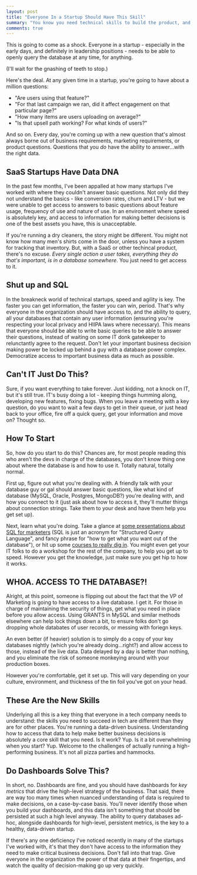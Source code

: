 ```yaml
---
layout: post
title: "Everyone In a Startup Should Have This Skill"
summary: "You know you need technical skills to build the product, and sales skills to sell it, but does your team have this critical skill?"
comments: true
---
```


This is going to come as a shock. Everyone in a startup - especially in the early days, and definitely in leadership positions - needs to be able to openly query the database at any time, for anything. 

(I'll wait for the gnashing of teeth to stop.)

Here's the deal. At any given time in a startup, you're going to have about a million questions:

- "Are users using that feature?"
- "For that last campaign we ran, did it affect engagement on that particular page?"
- "How many items are users uploading on average?"
- "Is that upsell path working? For what kinds of users?"

And so on. Every day, you're coming up with a new question that's almost always borne out of business requirements, marketing requirements, or product questions. Questions that you _do_ have the ability to answer...with the right data. 

## SaaS Startups Have Data DNA

In the past few months, I've been appalled at how many startups I've worked with where they couldn't answer basic questions. Not only did they not understand the basics - like conversion rates, churn and LTV - but we were unable to get access to answers to basic questions about feature usage, frequency of use and nature of use. In an environment where speed is absolutely key, and access to information for making better decisions is one of the best assets you have, this is unacceptable.  

If you're running a dry cleaners, the story might be different. You might not know how many men's shirts come in the door, unless you have a system for tracking that inventory. But, with a SaaS or other techincal product, there's no excuse. _Every single action a user takes, everything they do that's important, is in a database somewhere_. You just need to get access to it. 

## Shut up and SQL

In the breakneck world of technical startups, speed and agility is key. The faster you can get information, the faster you can win, period. That's why everyone in the organization should have access to, and the ability to query, all your databases that contain any user information (ensuring you're respecting your local privacy and HIIPA laws where necessary). This means that everyone should be able to write basic queries to be able to answer their questions, instead of waiting on some IT donk gatekeeper to relunctantly agree to the request.
Don't let your important business decision making power be locked up behind a guy with a database power complex. Democratize access to important business data as much as possible. 

## Can't IT Just Do This?

Sure, if you want everything to take forever. Just kidding, not a knock on IT, but it's still true. IT's busy doing a lot - keeping things humming along, developing new features, fixing bugs. When you leave a meeting with a key question, do you want to wait a few days to get in their queue, or just head back to your office, fire off a quick query, get your information and move on? Thought so.

## How To Start

So, how do you start to do this? Chances are, for most people reading this who aren't the devs in charge of the databases, you don't know thing one about where the database is and how to use it. Totally natural, totally normal. 

First up, figure out what you're dealing with. A friendly talk with your database guy or gal should answer basic questions, like what kind of database (MySQL, Oracle, Postgres, MongoDB?) you're dealing with, and how you connect to it (just ask about how to access it, they'll mutter things about connection strings. Take them to your desk and have them help you get set up).

Next, learn what you're doing. Take a glance at [some presentations about SQL for marketers][slideshare] (SQL is just an acronym for "Structured Query Language", and fancy phrase for "how to get what you want out of the database"), or hit up some [courses to really dig in][treehouse]. You might even get your IT folks to do a workshop for the rest of the company, to help you get up to speed. However you get the knowledge, just make sure you get hip to how it works. 

## WHOA. ACCESS TO THE DATABASE?!

Alright, at this point, someone is flipping out about the fact that the VP of Marketing is going to have access to a live database. I get it. For those in charge of maintaining the security of things, get what you need in place before you allow access. Using GRANTS in MySQL and similar methods elsewhere can help lock things down a bit, to ensure folks don't go dropping whole databates of user records, or messing with foriegn keys. 

An even better (if heavier) solution is to simply do a copy of your key databases nightly (which you're already doing...right?) and allow access to those, instead of the live data. Data delayed by a day is better than nothing, and you eliminate the risk of someone monkeying around with your production boxes. 

However you're comfortable, get it set up. This will vary depending on your culture, environment, and thickness of the tin foil you've got on your head. 

## These Are the New Skills

Underlying all this is a key thing that everyone in a tech company needs to understand: the skills you need to succeed in tech are different than they are for other places. You're running a data-driven business. Understanding how to access that data to help make better business decisions is absolutely a core skill that you need. Is it work? Yup. Is it a bit overwhelming when you start? Yup. Welcome to the challenges of actually running a high-performing business. It's not all pizza parties and hammocks. 

## Do Dashboards Solve This?

In short, no. Dashboards are fine, and you should have dashboards for _key metrics_ that drive the high-level strategy of the business. That said, there are way too many times when nuanced understanding of data is required to make decisions, on a case-by-case basis. You'll never identify those when you build your dashboards, and this data isn't something that should be persisted at such a high level anyway. The ability to query databases ad-hoc, alongside dashboards for high-level, persistent metrics, is the key to a healthy, data-driven startup.

If there's any one deficiency I've noticed recently in many of the startups I've worked with, it's that they don't have access to the information they need to make critical business decisions. Don't fall into that trap. Give everyone in the organization the power of that data at their fingertips, and watch the quality of decision-making go up very quickly. 

[slideshare]: https://www.slideshare.net/jwmares/sql-for-marketers-slideshare-v1
[treehouse]: https://teamtreehouse.com/library/sql-basics

